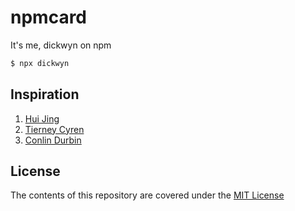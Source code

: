 # npmcard

It's me, dickwyn on npm

```sh
$ npx dickwyn
```

## Inspiration

1. [Hui Jing](https://github.com/huijing/hj_chen)
2. [Tierney Cyren](https://github.com/bnb/bitandbang)
3. [Conlin Durbin](https://dev.to/wuz/setting-up-a-npx-username-card-1pip)

## License

The contents of this repository are covered under the [MIT License](https://github.com/dickwyn/npmcard/blob/master/LICENSE)

